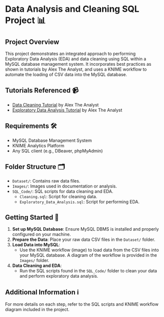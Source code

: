 # Data Analysis and Cleaning SQL Project 📊

## Project Overview
This project demonstrates an integrated approach to performing Exploratory Data Analysis (EDA) and data cleaning using SQL within a MySQL database management system. It incorporates best practices as shown in tutorials by Alex The Analyst, and uses a KNIME workflow to automate the loading of CSV data into the MySQL database.

## Tutorials Referenced 📹
- [Data Cleaning Tutorial](https://youtu.be/4UltKCnnnTA?si=YYL_nJ_kLDWGDFaM) by Alex The Analyst
- [Exploratory Data Analysis Tutorial](https://youtu.be/QYd-RtK58VQ?si=ArQemdQoMkunPztT) by Alex The Analyst

## Requirements 🛠️
- MySQL Database Management System
- KNIME Analytics Platform
- Any SQL client (e.g., DBeaver, phpMyAdmin)

## Folder Structure 🗂️
- `Dataset/`: Contains raw data files.
- `Images/`: Images used in documentation or analysis.
- `SQL_Code/`: SQL scripts for data cleaning and EDA.
  - `Cleaning.sql`: Script for cleaning data.
  - `Exploratory_Data_Analysis.sql`: Script for performing EDA.

## Getting Started 🚀
1. **Set up MySQL Database**: Ensure MySQL DBMS is installed and properly configured on your machine.
2. **Prepare the Data**: Place your raw data CSV files in the `Dataset/` folder.
3. **Load Data into MySQL**:
   - Use the KNIME workflow (image) to load data from the CSV files into your MySQL database. A diagram of the workflow is provided in the `Images/` folder.
4. **Data Cleaning and EDA**:
   - Run the SQL scripts found in the `SQL_Code/` folder to clean your data and perform exploratory data analysis.

## Additional Information ℹ️
For more details on each step, refer to the SQL scripts and KNIME workflow diagram included in the project.
